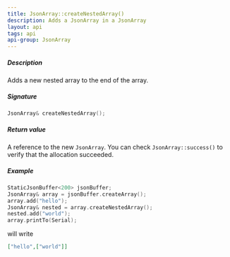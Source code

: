 ```yaml
---
title: JsonArray::createNestedArray()
description: Adds a JsonArray in a JsonArray
layout: api
tags: api
api-group: JsonArray
---
```


##### Description

Adds a new nested array to the end of the array.

##### Signature

```c++
JsonArray& createNestedArray();
```

##### Return value

A reference to the new `JsonArray`.
You can check `JsonArray::success()` to verify that the allocation succeeded.

##### Example

```c++
StaticJsonBuffer<200> jsonBuffer;
JsonArray& array = jsonBuffer.createArray();
array.add("hello");
JsonArray& nested = array.createNestedArray();
nested.add("world");
array.printTo(Serial);
```

will write

```json
["hello",["world"]]
```
